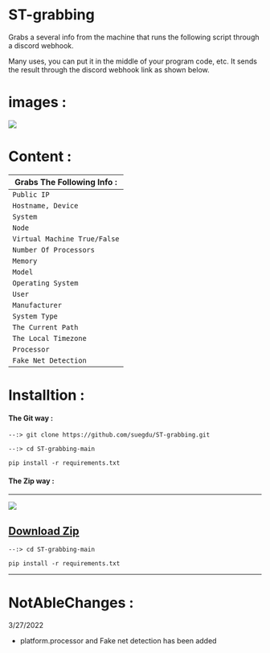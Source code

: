 # ST-grabbing

Grabs a several info from the machine that runs the following script through a discord webhook.

Many uses, you can put it in the middle of your program code, etc. It sends the result through the discord webhook link as shown below.


# images :
![](https://cdn.discordapp.com/attachments/914640529776607243/957697862953762836/2022-03-27_20_47_22_LI.jpg)










# Content :


| Grabs The Following Info : |
| ------------- | 
| `Public IP` | 
| `Hostname, Device`  | 
| `System` | 
| `Node` | 
| `Virtual Machine True/False`| 
| `Number Of Processors` | 
| `Memory` | 
| `Model` | 
| `Operating System` | 
| `User` | 
| `Manufacturer`|
| `System Type`|
| `The Current Path`|
| `The Local Timezone`|
| `Processor`|
| `Fake Net Detection`|



# Installtion :
<h4>The Git way :</h4>

```--:> git clone https://github.com/suegdu/ST-grabbing.git```

```--:> cd ST-grabbing-main```

```pip install -r requirements.txt```


<h4>The Zip way :</h4>

---

![](https://cdn.discordapp.com/attachments/790231513849266177/956956664869826571/2022-03-25_19_43_48.png)

<a href="https://github.com/suegdu/ST-grabbing/archive/refs/heads/main.zip">Download Zip</a>
---

```--:> cd ST-grabbing-main```

```pip install -r requirements.txt```

---



# NotAbleChanges :

3/27/2022
- platform.processor and Fake net detection has been added 
